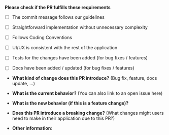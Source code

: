 **Please check if the PR fulfills these requirements**
- [ ] The commit message follows our guidelines
- [ ] Straightforward implementation without unnecessary complexity
- [ ] Follows Coding Conventions
- [ ] UI/UX is consistent with the rest of the application
- [ ] Tests for the changes have been added (for bug fixes / features)
- [ ] Docs have been added / updated (for bug fixes / features)


* **What kind of change does this PR introduce?** (Bug fix, feature, docs update, ...)



* **What is the current behavior?** (You can also link to an open issue here)



* **What is the new behavior (if this is a feature change)?**



* **Does this PR introduce a breaking change?** (What changes might users need to make in their application due to this PR?)



* **Other information**: